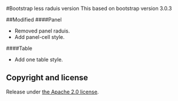 #Bootstrap less raduis version
This based on bootstrap version 3.0.3

##Modified
####Panel
+  Removed panel raduis.
+  Add panel-cell style.

####Table
+  Add one table style.

## Copyright and license

Release under [the Apache 2.0 license](LICENSE).
